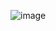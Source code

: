 ![image](https://user-images.githubusercontent.com/86536014/174588697-e90e7b3a-685c-489c-93b3-8eb8709d31a2.png)
